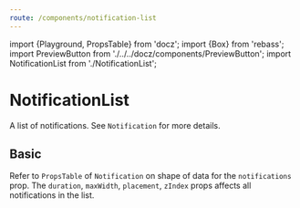 ```yaml
---
route: /components/notification-list
---
```


import {Playground, PropsTable} from 'docz';
import {Box} from 'rebass';
import PreviewButton from './../../docz/components/PreviewButton';
import NotificationList from './NotificationList';

# NotificationList

A list of notifications. See `Notification` for more details.

<PropsTable of={NotificationList} />

## Basic

Refer to `PropsTable` of `Notification` on shape of data for the `notifications` prop. The `duration`, `maxWidth`, `placement`, `zIndex` props affects all notifications in the list.

<Playground>
  <Box style={{height: 500}}>
    <NotificationList
      notifications={[
        {
          content: 'Default notification with content and title',
          title: 'Default (TopRight) notification',
        },
        {
          content: 'This is an error notification',
          title: 'Default Error notification',
          status: 'error',
        },
        {
          content: 'This is a success notification',
          title: 'Default Success notification',
          status: 'success',
        },
      ]}
    />
    <NotificationList
      notifications={[
        {
          content: 'Default notification with content and title',
          title: 'BottomLeft notification',
        },
        {
          content: 'This is an error notification',
          title: 'BottomLeft Error notification',
          status: 'error',
        },
        {
          content: 'This is a success notification',
          title: 'BottomLeft Success notification',
          status: 'success',
        },
      ]}
      placement="bottomLeft"
    />
  </Box>
</Playground>
